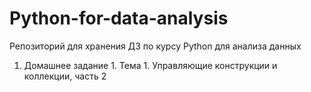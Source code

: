 # Python-for-data-analysis
Репозиторий для хранения ДЗ по курсу Python для анализа данных

1. Домашнее задание 1. Тема 1. Управляющие конструкции и коллекции, часть 2
